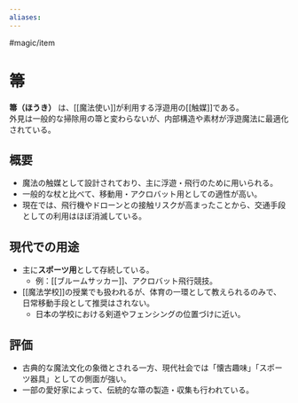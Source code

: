 ```yaml
---
aliases:
---
```

#magic/item 
# 箒

**箒（ほうき）** は、[[魔法使い]]が利用する浮遊用の[[触媒]]である。  
外見は一般的な掃除用の箒と変わらないが、内部構造や素材が浮遊魔法に最適化されている。

## 概要
- 魔法の触媒として設計されており、主に浮遊・飛行のために用いられる。  
- 一般的な杖と比べて、移動用・アクロバット用としての適性が高い。  
- 現在では、飛行機やドローンとの接触リスクが高まったことから、交通手段としての利用はほぼ消滅している。

## 現代での用途
- 主に**スポーツ用**として存続している。  
  - 例：[[ブルームサッカー]]、アクロバット飛行競技。  
- [[魔法学校]]の授業でも扱われるが、体育の一環として教えられるのみで、日常移動手段として推奨はされない。  
  - 日本の学校における剣道やフェンシングの位置づけに近い。

## 評価
- 古典的な魔法文化の象徴とされる一方、現代社会では「懐古趣味」「スポーツ器具」としての側面が強い。  
- 一部の愛好家によって、伝統的な箒の製造・収集も行われている。  
